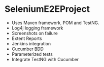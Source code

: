 # SeleniumE2EProject
- Uses Maven framework, POM and TestNG.
- Log4j logging framework
- Screenshots on failure
- Extent Reports
- Jenkins integration
- Cucumber BDD
- Parameterized tests
- Integrate TestNG with Cucumber
